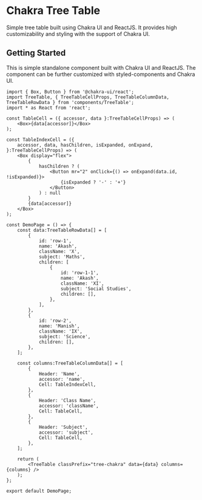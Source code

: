 # Chakra Tree Table

Simple tree table built using Chakra UI and ReactJS. It provides high customizability and styling with the support of Chakra UI.

## Getting Started

This is simple standalone component built with Chakra UI and ReactJS. The component can be further customized with styled-components and Chakra UI.

```tsx
import { Box, Button } from '@chakra-ui/react';
import TreeTable, { TreeTableCellProps, TreeTableColumnData, TreeTableRowData } from 'components/TreeTable';
import * as React from 'react';

const TableCell = ({ accessor, data }:TreeTableCellProps) => (
    <Box>{data[accessor]}</Box>
);

const TableIndexCell = ({
    accessor, data, hasChildren, isExpanded, onExpand,
}:TreeTableCellProps) => (
    <Box display="flex">
        {
            hasChildren ? (
                <Button mr="2" onClick={() => onExpand(data.id, !isExpanded)}>
                    {isExpanded ? '-' : '+'}
                </Button>
            ) : null
        }
        {data[accessor]}
    </Box>
);

const DemoPage = () => {
    const data:TreeTableRowData[] = [
        {
            id: 'row-1',
            name: 'Akash',
            className: 'X',
            subject: 'Maths',
            children: [
                {
                    id: 'row-1-1',
                    name: 'Akash',
                    className: 'XI',
                    subject: 'Social Studies',
                    children: [],
                },
            ],
        },
        {
            id: 'row-2',
            name: 'Manish',
            className: 'IX',
            subject: 'Science',
            children: [],
        },
    ];

    const columns:TreeTableColumnData[] = [
        {
            Header: 'Name',
            accessor: 'name',
            Cell: TableIndexCell,
        },
        {
            Header: 'Class Name',
            accessor: 'className',
            Cell: TableCell,
        },
        {
            Header: 'Subject',
            accessor: 'subject',
            Cell: TableCell,
        },
    ];

    return (
        <TreeTable classPrefix="tree-chakra" data={data} columns={columns} />
    );
};

export default DemoPage;
```
